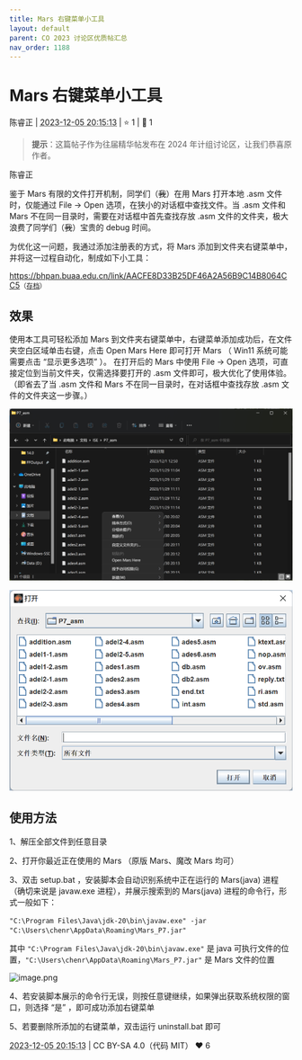 ```yaml
---
title: Mars 右键菜单小工具
layout: default
parent: CO 2023 讨论区优质帖汇总
nav_order: 1188
---
```

# Mars 右键菜单小工具
<div class="post-info">
<span>陈睿正</span>
|
<abbr title="2023-12-05T20:15:13.515525+08:00"><time datetime="2023-12-05T20:15:13.515525+08:00">2023-12-05 20:15:13</time></abbr>
|
<span>⭐️ 1</span>
|
<span>💬️ 1</span>
<br>
<div></div>
</div>

> **提示**：这篇帖子作为往届精华帖发布在 2024 年计组讨论区，让我们恭喜原作者。

<div id="reply-4754" class="reply reply-l0">
<div class="reply-header">
<span>陈睿正</span>
</div>
<div class="reply-text">

鉴于 Mars 有限的文件打开机制，同学们（~~我~~）在用 Mars 打开本地 .asm 文件时，仅能通过 File -> Open 选项，在狭小的对话框中查找文件。当 .asm 文件和 Mars 不在同一目录时，需要在对话框中首先查找存放 .asm 文件的文件夹，极大浪费了同学们（~~我~~）宝贵的 debug 时间。

为优化这一问题，我通过添加注册表的方式，将 Mars 添加到文件夹右键菜单中，并将这一过程自动化，制成如下小工具：

https://bhpan.buaa.edu.cn/link/AACFE8D33B25DF46A2A56B9C14B8064CC5<small>（[存档](/images/co-discussions/1188/Mars_ContextMenu_Extension.zip)）</small>
## 效果
使用本工具可轻松添加 Mars 到文件夹右键菜单中，右键菜单添加成功后，在文件夹空白区域单击右键，点击 Open Mars Here 即可打开 Mars （ Win11 系统可能需要点击 “显示更多选项” ）。 在打开后的 Mars 中使用 File -> Open 选项，可直接定位到当前文件夹，仅需选择要打开的 .asm 文件即可，极大优化了使用体验。（即省去了当 .asm 文件和 Mars 不在同一目录时，在对话框中查找存放 .asm 文件的文件夹这一步骤。）

![image.png](/assets/2023/1188/image--1.png)

![image.png](/assets/2023/1188/image--2.png)
## 使用方法
1、解压全部文件到任意目录

2、打开你最近正在使用的 Mars （原版 Mars、魔改
Mars 均可）

3、双击 setup.bat ，安装脚本会自动识别系统中正在运行的 Mars(java) 进程（确切来说是 javaw.exe 进程），并展示搜索到的 Mars(java) 进程的命令行，形式一般如下：

```"C:\Program Files\Java\jdk-20\bin\javaw.exe" -jar "C:\Users\chenr\AppData\Roaming\Mars_P7.jar"```

其中 ```"C:\Program Files\Java\jdk-20\bin\javaw.exe"``` 是 java 可执行文件的位置，```"C:\Users\chenr\AppData\Roaming\Mars_P7.jar"``` 是 Mars 文件的位置

![image.png](/assets/2023/1188/image--3.png)

4、若安装脚本展示的命令行无误，则按任意键继续，如果弹出获取系统权限的窗口，则选择 “是” ，即可成功添加右键菜单

5、若要删除所添加的右键菜单，双击运行 uninstall.bat 即可


</div>
<div class="reply-footer">
<abbr title="2023-12-05T20:15:13.530852+08:00"><time datetime="2023-12-05T20:15:13.530852+08:00">2023-12-05 20:15:13</time></abbr>
|
<span>CC BY-SA 4.0（代码 MIT）</span>
<span class="reply-vote">❤️ 6</span>
</div>
</div>